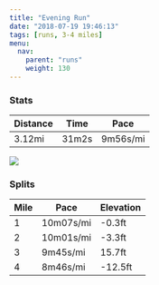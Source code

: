```yaml
---
title: "Evening Run"
date: "2018-07-19 19:46:13"
tags: [runs, 3-4 miles]
menu:
  nav:
    parent: "runs"
    weight: 130
---
```


### Stats

| Distance | Time | Pace |
|----------|------|------|
|3.12mi|31m2s|9m56s/mi|

<img src='https://maps.googleapis.com/maps/api/staticmap?maptype=roadmap&path=enc:}wjeIjeyLk@kDnD~GRdJfDhKpKrFlLrUzDnOfGfe@k@eAl@`j@oAbSvAwTs@oh@f@fBmEu[aJs`@oJkPuDWuDsEsEaOB}EyDqF|AxD&key=AIzaSyC1MId7bFpkLXNAaYhBSTb8jLyiSqzbDtM&size=800x800&markers=color:yellow|label:S|53.47215,-2.26406&markers=color:green|label:F|53.47209999999999,-2.2642700000000002'>

### Splits

| Mile | Pace | Elevation |
|------|------|-----------|
|1|10m07s/mi|-0.3ft|
|2|10m01s/mi|-3.3ft|
|3|9m45s/mi|15.7ft|
|4|8m46s/mi|-12.5ft|
